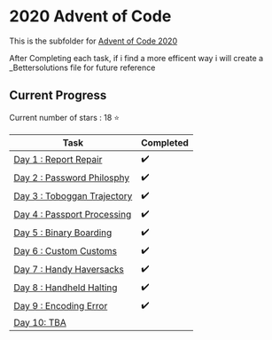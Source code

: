 # 2020 Advent of Code

This is the subfolder for [Advent of Code 2020](https://adventofcode.com/2020)

After Completing each task, if i find a more efficent way i will create a _Bettersolutions file for future reference

## Current Progress

Current number of stars : 18 :star:

| <center>Task</center>                          | <center>Completed</center>          |
|------------------------------------------------|-------------------------------------|
| [Day 1 : Report Repair](Day01/Day01.py)        | :heavy_check_mark:                  |
| [Day 2 : Password Philosphy](Day02/Day02.py)   | :heavy_check_mark:                  |
| [Day 3 : Toboggan Trajectory](Day03/Day03.py)  | :heavy_check_mark:                  |
| [Day 4 : Passport Processing](Day04/Day04.py)  | :heavy_check_mark:                  |
| [Day 5 : Binary Boarding](Day05/Day05.py)      | :heavy_check_mark:                  |
| [Day 6 : Custom Customs](Day06/Day06.py)       | :heavy_check_mark:                  |
| [Day 7 : Handy Haversacks](Day07/Day07.py)     | :heavy_check_mark:                  |
| [Day 8 : Handheld Halting](Day08/Day08.py)     | :heavy_check_mark:                  |
| [Day 9 : Encoding Error](Day09/Day09.py)       | :heavy_check_mark:                  |
| [Day 10: TBA]()                                |                                     |

